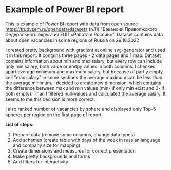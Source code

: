 # Example of Power BI report
   This is example of Power BI report with data from open source https://trudvsem.ru/opendata/datasets (n.11) "Вакансии Приволжского федерального округа из ЕЦП «Работа в России»". Dataset contains data about open vacancies in some regions of Russia on 29.10.2022  
   
   I created pretty background with gradient at online svg-generator and used it in this report. It contains three pages - 2 data pages and 1 map. Dataset contains information about min and max salary, but every row can include only min salary, both value or emtpy values in both columns. I checked apart average minimum and maximum salary, but because of partly empty cell "max salary" in some sections the average maximum can be less than the average minimum. I decided to create new dimension, which contains the difference between max and min values (min- if only min exist and 0- if both empty). Than I filtered null-values and calculated the average salary. It seems to me this decision is more correct.  
   
   I also ranked number of vacancies by sphere and displayed only Top-5 spheres per region on the first page of report. 
 
 __List of steps__:  
 1. Prepare data (remove some columns, change data types)
 2. Add schemes (create table with days of the week in russian language and company size for mapping)
 3. Create dimensions and measures for correct presentation
 4. Make pretty backgrounds and forms
 5. Add filters for interactivity
 

